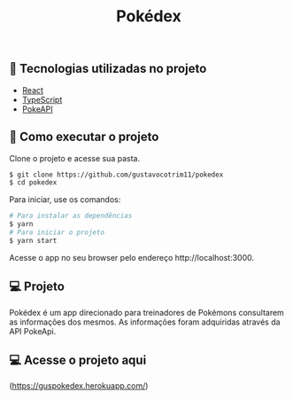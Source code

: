 <h1 align="center">
    Pokédex
</h1>

<br>

## 🧪 Tecnologias utilizadas no projeto

- [React](https://reactjs.org)
- [TypeScript](https://www.typescriptlang.org/)
- [PokeAPI](https://pokeapi.co/)

## 🚀 Como executar o projeto

Clone o projeto e acesse sua pasta.

```bash
$ git clone https://github.com/gustavocotrim11/pokedex
$ cd pokedex
```

Para iniciar, use os comandos:
```bash
# Para instalar as dependências
$ yarn
# Para iniciar o projeto
$ yarn start
```
Acesse o app no seu browser pelo endereço http://localhost:3000.

## 💻 Projeto

Pokédex é um app direcionado para treinadores de Pokémons consultarem as informações dos mesmos. As informações foram adquiridas através da API PokeApi.

## 💻 Acesse o projeto aqui

(https://guspokedex.herokuapp.com/)
